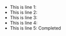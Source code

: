 * This is line 1: 
* This is line 2: 
* This is line 3: 
* This is line 4: 
* This is line 5: Completed
